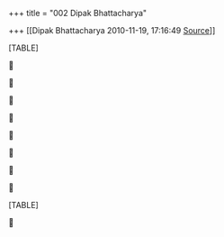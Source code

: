 +++
title = "002 Dipak Bhattacharya"

+++
[[Dipak Bhattacharya	2010-11-19, 17:16:49 [Source](https://groups.google.com/g/bvparishat/c/8qccy33BzDY)]]



[TABLE]

















[TABLE]



